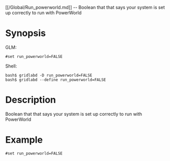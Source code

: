 [[/Global/Run_powerworld.md]] -- Boolean that that says your system is set up correctly to run with PowerWorld

# Synopsis
GLM:
~~~
#set run_powerworld=FALSE
~~~
Shell:
~~~
bash$ gridlabd -D run_powerworld=FALSE
bash$ gridlabd --define run_powerworld=FALSE
~~~

# Description

Boolean that that says your system is set up correctly to run with PowerWorld

# Example

~~~
#set run_powerworld=FALSE
~~~
